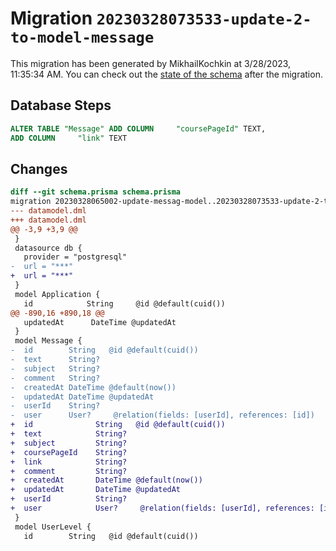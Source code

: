 # Migration `20230328073533-update-2-to-model-message`

This migration has been generated by MikhailKochkin at 3/28/2023, 11:35:34 AM.
You can check out the [state of the schema](./schema.prisma) after the migration.

## Database Steps

```sql
ALTER TABLE "Message" ADD COLUMN     "coursePageId" TEXT,
ADD COLUMN     "link" TEXT
```

## Changes

```diff
diff --git schema.prisma schema.prisma
migration 20230328065002-update-messag-model..20230328073533-update-2-to-model-message
--- datamodel.dml
+++ datamodel.dml
@@ -3,9 +3,9 @@
 }
 datasource db {
   provider = "postgresql"
-  url = "***"
+  url = "***"
 }
 model Application {
   id            String     @id @default(cuid())
@@ -890,16 +890,18 @@
   updatedAt      DateTime @updatedAt
 }
 model Message {
-  id        String   @id @default(cuid())
-  text      String?
-  subject   String?
-  comment   String?  
-  createdAt DateTime @default(now())
-  updatedAt DateTime @updatedAt
-  userId    String?
-  user      User?     @relation(fields: [userId], references: [id])
+  id              String   @id @default(cuid())
+  text            String?
+  subject         String?
+  coursePageId    String?
+  link            String?
+  comment         String?  
+  createdAt       DateTime @default(now())
+  updatedAt       DateTime @updatedAt
+  userId          String?
+  user            User?     @relation(fields: [userId], references: [id])
 }
 model UserLevel {
   id        String   @id @default(cuid())
```


